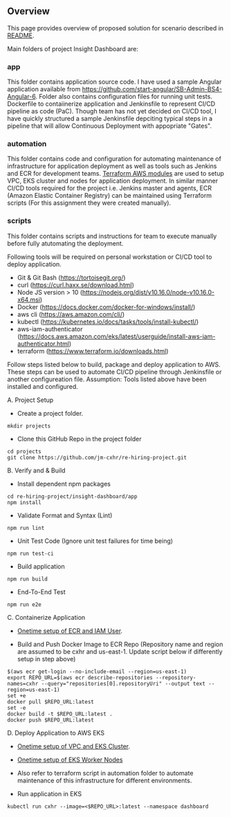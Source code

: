 ## Overview

This page provides overview of proposed solution for scenario described in [README](README.md).

Main folders of project Insight Dashboard are:

### app 

This folder contains application source code. I have used a sample Angular application available from https://github.com/start-angular/SB-Admin-BS4-Angular-6.
Folder also contains configuration files for running unit tests. Dockerfile to contaiinerize application and Jenkinsfile to represent CI/CD pipeline as code (PaC).
Though team has not yet decided on CI/CD tool, I have quickly structured a sample Jenkinsfile depciting typical steps in a pipeline that will allow Continuous Deployment with appopriate "Gates". 

### automation

This folder contains code and configuration for automating maintenance of infrastructure for application deployment as well as tools such as Jenkins and ECR for development teams. [Terraform AWS modules](https://github.com/terraform-aws-modules) are used to setup VPC, EKS cluster and nodes for application deployment. In similar manner CI/CD tools required for the project i.e. Jenkins master and agents, ECR (Amazon Elastic Container Registry) can be maintained using Terraform scripts (For this assignment they were created manually).

### scripts

This folder contains scripts and instructions for team to execute manually before fully atutomating the deployment.

Following tools will be required on personal workstation or CI/CD tool to deploy application.

- Git & Git Bash (https://tortoisegit.org/)
- curl (https://curl.haxx.se/download.html)
- Node JS version > 10 (https://nodejs.org/dist/v10.16.0/node-v10.16.0-x64.msi)
- Docker (https://docs.docker.com/docker-for-windows/install/)
- aws cli (https://aws.amazon.com/cli/)
- kubectl (https://kubernetes.io/docs/tasks/tools/install-kubectl/)
- aws-iam-authenticator (https://docs.aws.amazon.com/eks/latest/userguide/install-aws-iam-authenticator.html)
- terraform (https://www.terraform.io/downloads.html)

Follow steps listed below to build, package and deploy application to AWS. These steps can be used to automate CI/CD pipeline through Jenkinsfile or another configureation file. Assumption: Tools listed above have been installed and configured.


A. Project Setup

- Create a project folder. 
```
mkdir projects
```
- Clone this GitHub Repo in the project folder
```
cd projects
git clone https://github.com/jm-cxhr/re-hiring-project.git
```


B. Verify and & Build 

- Install dependent npm packages
```
cd re-hiring-project/insight-dashboard/app
npm install
```

- Validate Format and Syntax (Lint)
```
npm run lint
```

- Unit Test Code (Ignore unit test failures for time being)
```
npm run test-ci
```

- Build application
```
npm run build
```

- End-To-End Test
```
npm run e2e
```


C. Containerize Application

- [Onetime setup of ECR and IAM User](https://docs.aws.amazon.com/AmazonECR/latest/userguide/get-set-up-for-amazon-ecr.html).

- Build and Push Docker Image to ECR Repo (Repository name and region are assumed to be cxhr and us-east-1. Update script below if differently setup in step above)

```
$(aws ecr get-login --no-include-email --region=us-east-1)
export REPO_URL=$(aws ecr describe-repositories --repository-names=cxhr --query="repositories[0].repositoryUri" --output text --region=us-east-1)
set +e
docker pull $REPO_URL:latest
set -e
docker build -t $REPO_URL:latest .
docker push $REPO_URL:latest
```


D. Deploy Application to AWS EKS

- [Onetime setup of VPC and EKS Cluster](https://docs.aws.amazon.com/eks/latest/userguide/getting-started-console.html). 
- [Onetime setup of EKS Worker Nodes](https://docs.aws.amazon.com/eks/latest/userguide/launch-workers.html)
- Also refer to terraform script in automation folder to automate maintenance of this infrastructure for different environments.

- Run application in EKS
```
kubectl run cxhr --image=<$REPO_URL>:latest --namespace dashboard
```



